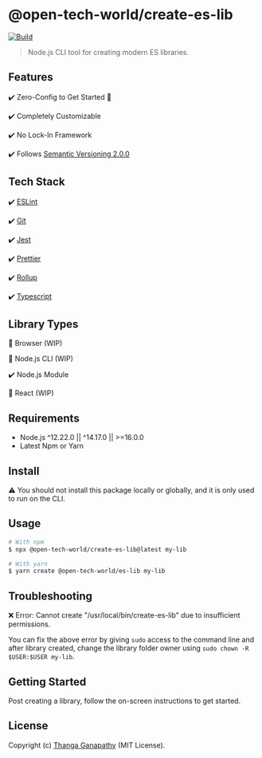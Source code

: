 # @open-tech-world/create-es-lib

[![Build](https://github.com/open-tech-world/create-es-lib/actions/workflows/build.yml/badge.svg)](https://github.com/open-tech-world/create-es-lib/actions/workflows/build.yml)

> Node.js CLI tool for creating modern ES libraries.

## Features

✔️ Zero-Config to Get Started 🚀

✔️ Completely Customizable

✔️ No Lock-In Framework

✔️ Follows [Semantic Versioning 2.0.0](https://semver.org/)

## Tech Stack

✔️ [ESLint](https://eslint.org/)

✔️ [Git](https://git-scm.com/)

✔️ [Jest](https://jestjs.io/)

✔️ [Prettier](https://prettier.io/)

✔️ [Rollup](https://rollupjs.org/guide/en/)

✔️ [Typescript](https://www.typescriptlang.org/)

## Library Types

🚧 Browser (WIP)

🚧 Node.js CLI (WIP)

✔️ Node.js Module

🚧 React (WIP)

## Requirements

- Node.js ^12.22.0 || ^14.17.0 || >=16.0.0
- Latest Npm or Yarn

## Install

⚠️ You should not install this package locally or globally, and it is only used to run on the CLI.

## Usage

```bash
# With npm
$ npx @open-tech-world/create-es-lib@latest my-lib

# With yarn
$ yarn create @open-tech-world/es-lib my-lib
```

## Troubleshooting

❌ Error: Cannot create "/usr/local/bin/create-es-lib" due to insufficient permissions.

You can fix the above error by giving `sudo` access to the command line and after library created, change the library folder owner using `sudo chown -R $USER:$USER my-lib`.

## Getting Started

Post creating a library, follow the on-screen instructions to get started.

## License

Copyright (c) [Thanga Ganapathy](https://github.com/Thanga-Ganapathy) (MIT License).
